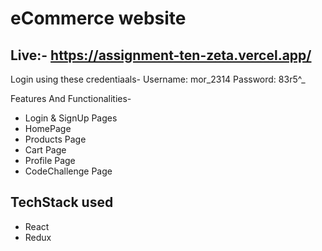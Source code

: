 # eCommerce website 

## Live:- https://assignment-ten-zeta.vercel.app/
Login using these credentiaals-
Username: mor_2314
Password: 83r5^_

Features And Functionalities-
- Login & SignUp Pages
- HomePage
- Products Page
- Cart Page
- Profile Page
- CodeChallenge Page

## TechStack used

- React
- Redux
